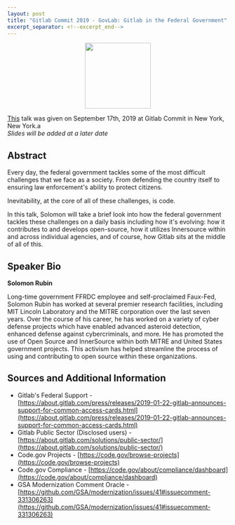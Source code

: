 ```yaml
---
layout: post
title: "Gitlab Commit 2019 - GovLab: Gitlab in the Federal Government"
excerpt_separator: <!--excerpt_end-->
---
```


<p style="width: 60%;margin: 0 auto;">
  <img src="https://about.gitlab.com/images/events/gitlab-commit/new-feature.png" style="/*! border-bottom: 3px solid #0c6dff; */margin: 0 auto;margin-left: calc(50% - 75px);" width="150">
</p>

[This](https://gitlabcommit2019brooklyn.sched.com/event/TPO6/govlab-gitlab-in-the-federal-government) talk was given on September 17th, 2019 at Gitlab Commit in New York, New York.a
<br />
*Slides will be added at a later date*
<br />

## Abstract
Every day, the federal government tackles some of the most difficult challenges that we face as a society. From defending the country itself to ensuring law enforcement's ability to protect citizens.
<!--excerpt_end-->
Inevitability, at the core of all of these challenges, is code.

In this talk, Solomon will take a brief look into how the federal government tackles these challenges on a daily basis including how it's evolving: how it contributes to and develops open-source, how it utilizes Innersource within and across individual agencies, and of course, how Gitlab sits at the middle of all of this.

## Speaker Bio
**Solomon Rubin**

Long-time government FFRDC employee and self-proclaimed Faux-Fed, Solomon Rubin has worked at several premier research facilities, including MIT Lincoln Laboratory and the MITRE corporation over the last seven years. Over the course of his career, he has worked on a variety of cyber defense projects which have enabled advanced asteroid detection, enhanced defense against cybercriminals, and more. He has promoted the use of Open Source and InnerSource within both MITRE and United States government projects. This activism has helped streamline the process of using and contributing to open source within these organizations.

## Sources and Additional Information

* Gitlab's Federal Support - [https://about.gitlab.com/press/releases/2019-01-22-gitlab-announces-support-for-common-access-cards.html](https://about.gitlab.com/press/releases/2019-01-22-gitlab-announces-support-for-common-access-cards.html)
* Gitlab Public Sector (Disclosed users) - [https://about.gitlab.com/solutions/public-sector/](https://about.gitlab.com/solutions/public-sector/)
* Code.gov Projects - [https://code.gov/browse-projects](https://code.gov/browse-projects)
* Code.gov Compliance - [https://code.gov/about/compliance/dashboard](https://code.gov/about/compliance/dashboard)
* GSA Modernization Comment Oracle - [https://github.com/GSA/modernization/issues/41#issuecomment-331306263](https://github.com/GSA/modernization/issues/41#issuecomment-331306263)
